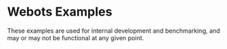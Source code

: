 # Webots Examples

These examples are used for internal development and benchmarking, and may or may not be functional at any given point.